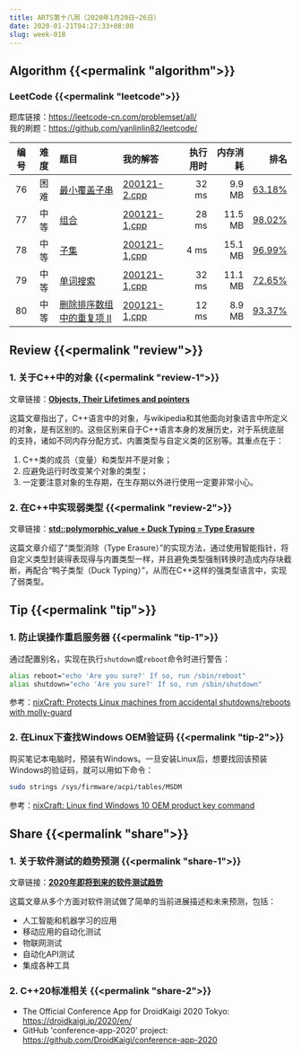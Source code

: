 ```yaml
---
title: ARTS第十八周（2020年1月20日~26日）
date: 2020-01-21T04:27:33+08:00
slug: week-018
---
```


## Algorithm {{<permalink "algorithm">}}

### LeetCode {{<permalink "leetcode">}}

题库链接：<https://leetcode-cn.com/problemset/all/>  
我的刷题：<https://github.com/yanlinlin82/leetcode/>

| 编号 | 难度 | 题目 | 我的解答 | 执行用时 | 内存消耗 | 排名 |
|:----:|:----:|:-----|:---------|---------:|---------:|-----:|
| 76 | 困难 | [最小覆盖子串](https://leetcode-cn.com/problems/minimum-window-substring/) | [200121-2.cpp](https://github.com/yanlinlin82/leetcode/blob/master/00076_minimum-window-substring/200121-2.cpp) | 32 ms | 9.9 MB | [63.18%](https://leetcode-cn.com/submissions/detail/44178648/) |
| 77 | 中等 | [组合](https://leetcode-cn.com/problems/combinations/) | [200121-1,cpp](https://github.com/yanlinlin82/leetcode/blob/master/00077_combinations/200121-1,cpp) | 28 ms | 11.5 MB | [98.02%](https://leetcode-cn.com/submissions/detail/44178792/) |
| 78 | 中等 | [子集](https://leetcode-cn.com/problems/subsets/) | [200121-1,cpp](https://github.com/yanlinlin82/leetcode/blob/master/00078_subsets/200121-1,cpp) | 4 ms | 15.1 MB | [96.99%](https://leetcode-cn.com/submissions/detail/44178849/) |
| 79 | 中等 | [单词搜索](https://leetcode-cn.com/problems/word-search/) | [200121-1,cpp](https://github.com/yanlinlin82/leetcode/blob/master/00079_word-search/200121-1,cpp) | 32 ms | 11.1 MB | [72.65%](https://leetcode-cn.com/submissions/detail/44178964/) |
| 80 | 中等 | [删除排序数组中的重复项 II](https://leetcode-cn.com/problems/remove-duplicates-from-sorted-array-ii/) | [200121-1,cpp](https://github.com/yanlinlin82/leetcode/blob/master/00080_remove-duplicates-from-sorted-array-ii/200121-1,cpp) | 12 ms | 8.9 MB | [93.37%](https://leetcode-cn.com/submissions/detail/44179034/) |

## Review {{<permalink "review">}}

### 1. 关于C++中的对象 {{<permalink "review-1">}}

文章链接：**[Objects, Their Lifetimes and pointers](https://blog.panicsoftware.com/objects-their-lifetimes-and-pointers/)**

这篇文章指出了，C++语言中的对象，与wikipedia和其他面向对象语言中所定义的对象，是有区别的。这些区别来自于C++语言本身的发展历史，对于系统底层的支持，诸如不同内存分配方式、内置类型与自定义类的区别等。其重点在于：

1. C++类的成员（变量）和类型并不是对象；
2. 应避免运行时改变某个对象的类型；
3. 一定要注意对象的生存期，在生存期以外进行使用一定要非常小心。

### 2. 在C++中实现弱类型 {{<permalink "review-2">}}

文章链接：**[std::polymorphic\_value + Duck Typing = Type Erasure](https://foonathan.net/2020/01/type-erasure/)**

这篇文章介绍了“类型消除（Type Erasure）”的实现方法，通过使用智能指针，将自定义类型封装得表现得与内置类型一样，并且避免类型强制转换时造成内存块截断，再配合“鸭子类型（Duck Typing）”，从而在C++这样的强类型语言中，实现了弱类型。

## Tip {{<permalink "tip">}}

### 1. 防止误操作重启服务器 {{<permalink "tip-1">}}

通过配置别名，实现在执行`shutdown`或`reboot`命令时进行警告：

```sh
alias reboot="echo 'Are you sure?' If so, run /sbin/reboot"
alias shutdown="echo 'Are you sure?' If so, run /sbin/shutdown"
```

参考：[nixCraft: Protects Linux machines from accidental shutdowns/reboots with molly-guard](https://www.cyberciti.biz/hardware/how-to-protects-linux-and-unix-machines-from-accidental-shutdownsreboots-with-molly-guard/)

### 2. 在Linux下查找Windows OEM验证码 {{<permalink "tip-2">}}

购买笔记本电脑时，预装有Windows。一旦安装Linux后，想要找回该预装Windows的验证码，就可以用如下命令：

```sh
sudo strings /sys/firmware/acpi/tables/MSDM
```

参考：[nixCraft: Linux find Windows 10 OEM product key command](https://www.cyberciti.biz/faq/linux-find-windows-10-oem-product-key-command/)

## Share {{<permalink "share">}}

### 1. 关于软件测试的趋势预测 {{<permalink "share-1">}}

文章链接：**[2020年即将到来的软件测试趋势](https://www.qaseven.cn/posts/upcoming-software-testing-trends-in-2020.html)**

这篇文章从多个方面对软件测试做了简单的当前进展描述和未来预测，包括：

* 人工智能和机器学习的应用
* 移动应用的自动化测试
* 物联网测试
* 自动化API测试
* 集成各种工具

### 2. C++20标准相关 {{<permalink "share-2">}}

* The Official Conference App for DroidKaigi 2020 Tokyo: <https://droidkaigi.jp/2020/en/>
* GitHub 'conference-app-2020' project: <https://github.com/DroidKaigi/conference-app-2020>
